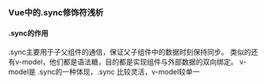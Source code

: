 ### Vue中的.sync修饰符浅析

#### .sync的作用

.sync主要用于子父组件的通信，保证父子组件中的数据时刻保持同步。
类似的还有v-model，他们都是语法糖，目的都是实现组件与外部数据的双向绑定。
v-model是 .sync的一种体现，.sync 比较灵活，v-model较单一